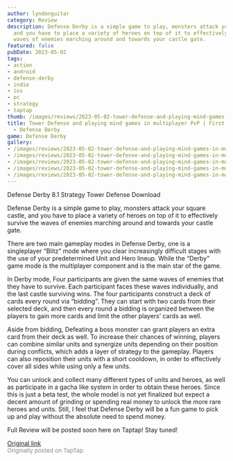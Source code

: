```yaml
---
author: lyndonguitar
category: Review
description: Defense Derby is a simple game to play, monsters attack your square castle,
  and you have to place a variety of heroes on top of it to effectively survive the
  waves of enemies marching around and towards your castle gate.
featured: false
pubDate: 2023-05-02
tags:
- action
- android
- defense-derby
- indie
- ios
- pc
- strategy
- taptap
thumb: /images/reviews/2023-05-02-tower-defense-and-playing-mind-games-in-multiplayer-pvp--first-impressions---defense-derb-0.avif
title: Tower Defense and playing mind games in multiplayer PvP | First Impressions
  - Defense Derby
game: Defense Derby
gallery:
- /images/reviews/2023-05-02-tower-defense-and-playing-mind-games-in-multiplayer-pvp--first-impressions---defense-derb-0.avif
- /images/reviews/2023-05-02-tower-defense-and-playing-mind-games-in-multiplayer-pvp--first-impressions---defense-derb-1.avif
- /images/reviews/2023-05-02-tower-defense-and-playing-mind-games-in-multiplayer-pvp--first-impressions---defense-derb-2.avif
- /images/reviews/2023-05-02-tower-defense-and-playing-mind-games-in-multiplayer-pvp--first-impressions---defense-derb-3.avif
- /images/reviews/2023-05-02-tower-defense-and-playing-mind-games-in-multiplayer-pvp--first-impressions---defense-derb-4.avif
---
```

Defense Derby
8.1
Strategy
Tower Defense
Download

Defense Derby is a simple game to play, monsters attack your square castle, and you have to place a variety of heroes on top of it to effectively survive the waves of enemies marching around and towards your castle gate.

There are two main gameplay modes in Defense Derby, one is a singleplayer “Blitz” mode where you clear increasingly difficult stages with the use of your predetermined Unit and Hero lineup. While the “Derby” game mode is the multiplayer component and is the main star of the game.

In Derby mode, Four participants are given the same waves of enemies that they have to survive. Each participant faces these waves individually, and the last castle surviving wins. The four participants construct a deck of cards every round via “bidding”. They can start with two cards from their selected deck, and then every round a bidding is organized between the players to gain more cards and limit the other players’ cards as well.

Aside from bidding, Defeating a boss monster can grant players an extra card from their deck as well. To increase their chances of winning, players can combine similar units and synergize units depending on their position during conflicts, which adds a layer of strategy to the gameplay. Players can also reposition their units with a short cooldown, in order to effectively cover all sides while using only a few units.

You can unlock and collect many different types of units and heroes, as well as participate in a gacha like system in order to obtain these heroes. Since this is just a beta test, the whole model is not yet finalized but expect a decent amount of grinding or spending real money to unlock the more rare heroes and units. Still, I feel that Defense Derby will be a fun game to pick up and play without the absolute need to spend money.

Full Review will be posted soon here on Taptap! Stay tuned!

[Original link](https://www.taptap.io/post/5307399)<br><span style="font-size: 0.95em; color: #888;">Originally posted on TapTap.</span>